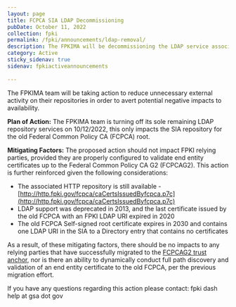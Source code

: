 ```yaml
---
layout: page
title: FCPCA SIA LDAP Decommissioning
pubDate: October 11, 2022
collection: fpki
permalink: /fpki/announcements/ldap-removal/
description: The FPKIMA will be decommissioning the LDAP service associated with the old FCPCA root's SIA repository
category: Active
sticky_sidenav: true
sidenav: fpkiactiveannouncements
      
---
```


The FPKIMA team will be taking action to reduce unnecessary external activity on their repositories in order to avert potential negative impacts to availability.

**Plan of Action:**
The FPKIMA team is turning off its sole remaining LDAP repository services on 10/12/2022, this only impacts the SIA repository for the old Federal Common Policy CA (FCPCA) root.

**Mitigating Factors:**
The proposed action should not impact FPKI relying parties, provided they are properly configured to validate end entity certificates up to the Federal Common Policy CA G2 (FCPCAG2).  This action is further reinforced given the following considerations:

- The associated HTTP repository is still available - [http://http.fpki.gov/fcpca/caCertsIssuedByfcpca.p7c](http://http.fpki.gov/fcpca/caCertsIssuedByfcpca.p7c)
- LDAP support was deprecated in 2013, and the last certificate issued by the old FCPCA with an FPKI LDAP URI expired in 2020 
- The old FCPCA Self-signed root certificate expires in 2030 and contains one LDAP URI in the SIA to a Directory entry that contains no certificates

As a result, of these mitigating factors, there should be no impacts to any relying parties that have successfully migrated to the [FCPCAG2 trust anchor](https://playbooks.idmanagement.gov/fpki/certsandcrls/), nor is there an ability to dynamically conduct full path discovery and validation of an end entity certificate to the old FCPCA, per the previous migration effort.

If you have any questions regarding this action please contact:
fpki dash help at gsa dot gov
